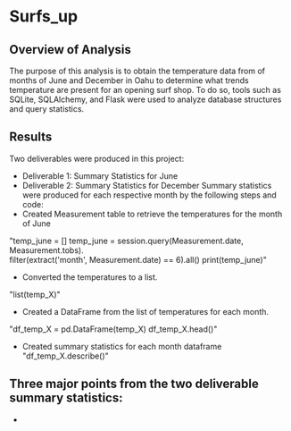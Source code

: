 # Surfs_up
## Overview of Analysis

The purpose of this analysis is to obtain the temperature data from of months of June and December in Oahu to determine what trends temperature are present for an opening surf shop. To do so, tools such as SQLite, SQLAlchemy, and Flask were used to analyze database structures and query statistics. 

## Results 

Two deliverables were produced in this project: 
- Deliverable 1: Summary Statistics for June
- Deliverable 2: Summary Statistics for December
Summary statistics were produced for each respective month by the following steps and code: 
- Created Measurement table to retrieve the temperatures for the month of June

"temp_june = []
temp_june = session.query(Measurement.date, Measurement.tobs).\
filter(extract('month', Measurement.date) == 6).all()
print(temp_june)" 

- Converted the  temperatures to a list.

"list(temp_X)" 

- Created a DataFrame from the list of temperatures for each month.  

"df_temp_X = pd.DataFrame(temp_X)
df_temp_X.head()"

- Created summary statistics for each month dataframe
"df_temp_X.describe()"

Three major points from the two deliverable summary statistics: 
- 
- 
